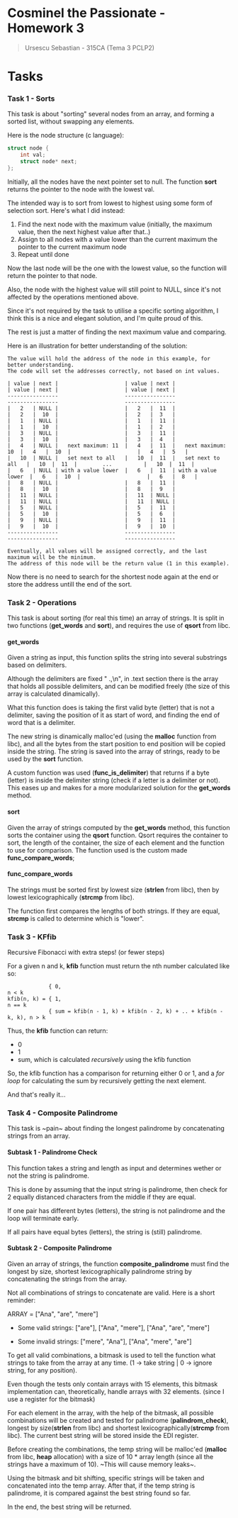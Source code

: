 Cosminel the Passionate - Homework 3
====================================

> Ursescu Sebastian - 315CA (Tema 3 PCLP2)

# Tasks

### Task 1 - Sorts

This task is about "sorting" several nodes from an array, and forming a sorted list, without swapping any elements.

Here is the node structure (c language):

```c
struct node {
    int val;
    struct node* next;
};
```

Initially, all the nodes have the next pointer set to null. The function **sort** returns the pointer to the node with the lowest val.

The intended way is to sort from lowest to highest using some form of selection sort. Here's what I did instead:

1. Find the next node with the maximum value (initially, the maximum value, then the next highest value after that..)
2. Assign to all nodes with a value lower than the current maximum the pointer to the current maximum node
3. Repeat until done

Now the last node will be the one with the lowest value, so the function will return the pointer to that node.

Also, the node with the highest value will still point to NULL, since it's not affected by the operations mentioned above.

Since it's not required by the task to utilise a specific sorting algorithm, I think this is a nice and elegant solution, and I'm quite proud of this.

The rest is just a matter of finding the next maximum value and comparing.

Here is an illustration for better understanding of the solution:

```
The value will hold the address of the node in this example, for better understanding.
The code will set the addresses correctly, not based on int values.

| value | next |                     | value | next |                     | value | next |                     | value | next |
----------------                     ----------------                     ----------------                     ----------------
|   2   | NULL |                     |   2   |  11  |                     |   2   |  10  |                     |   2   |  3   |
|   1   | NULL |                     |   1   |  11  |                     |   1   |  10  |                     |   1   |  2   |
|   3   | NULL |                     |   3   |  11  |                     |   3   |  10  |                     |   3   |  4   |
|   4   | NULL |   next maximum: 11  |   4   |  11  |   next maximum: 10  |   4   |  10  |                     |   4   |  5   |
|   10  | NULL |   set next to all   |   10  |  11  |   set next to all   |   10  |  11  |        ...          |   10  |  11  |
|   6   | NULL | with a value lower  |   6   |  11  | with a value lower  |   6   |  10  |                     |   6   |  8   |
|   8   | NULL |                     |   8   |  11  |                     |   8   |  10  |                     |   8   |  9   |
|   11  | NULL |                     |   11  | NULL |                     |   11  | NULL |                     |   11  | NULL |
|   5   | NULL |                     |   5   |  11  |                     |   5   |  10  |                     |   5   |  6   |
|   9   | NULL |                     |   9   |  11  |                     |   9   |  10  |                     |   9   |  10  |
----------------                     ----------------                     ----------------                     ----------------

Eventually, all values will be assigned correctly, and the last maximum will be the minimum.
The address of this node will be the return value (1 in this example).
```

Now there is no need to search for the shortest node again at the end or store the address untill the end of the sort.

### Task 2 - Operations

This task is about sorting (for real this time) an array of strings. It is split in two functions (**get_words** and **sort**), and requires the use of **qsort** from libc.

#### get_words

Given a string as input, this function splits the string into several substrings based on delimiters.

Although the delimiters are fixed " .,\n", in .text section there is the array that holds all possible delimiters, and can be modified freely (the size of this array is calculated dinamically).

What this function does is taking the first valid byte (letter) that is not a delimiter, saving the position of it as start of word, and finding the end of word that is a delimiter.

The new string is dinamically malloc'ed (using the **malloc** function from libc), and all the bytes from the start position to end position will be copied inside the string.
The string is saved into the array of strings, ready to be used by the **sort** function.

A custom function was used (**func_is_delimiter**) that returns if a byte (letter) is inside the delimiter string (check if a letter is a delimiter or not).
This eases up and makes for a more modularized solution for the **get_words** method.

#### sort

Given the array of strings computed by the **get_words** method, this function sorts the container using the **qsort** function. Qsort requires the container to sort, the length of the container, the size of each element and the function to use for comparison.
The function used is the custom made **func_compare_words**;

#### func_compare_words

The strings must be sorted first by lowest size (**strlen** from libc), then by lowest lexicographically (**strcmp** from libc).

The function first compares the lengths of both strings. If they are equal, **strcmp** is called to determine which is "lower".

### Task 3 - KFfib

Recursive Fibonacci with extra steps! (or fewer steps)

For a given n and k, **kfib** function must return the nth number calculated like so:

```
             { 0,                                                           n < k
kfib(n, k) = { 1,                                                           n == k
             { sum = kfib(n - 1, k) + kfib(n - 2, k) + .. + kfib(n - k, k), n > k
```

Thus, the **kfib** function can return:

* 0
* 1
* sum, which is calculated *recursively* using the kfib function

So, the kfib function has a comparison for returning either 0 or 1, and a *for loop* for calculating the sum by recursively getting the next element. 

And that's really it...

### Task 4 - Composite Palindrome

This task is ~pain~ about finding the longest palindrome by concatenating strings from an array. 

#### Subtask 1 - Palindrome Check

This function takes a string and length as input and determines wether or not the string is palindrome.

This is done by assuming that the input string is palindrome, then check for 2 equally distanced characters from the middle if they are equal.

If one pair has different bytes (letters), the string is not palindrome and the loop will terminate early.

If all pairs have equal bytes (letters), the string is (still) palindrome.

#### Subtask 2 - Composite Palindrome

Given an array of strings, the function **composite_palindrome** must find the longest by size, shortest lexicographically palindrome string by concatenating the strings from the array.

Not all combinations of strings to concatenate are valid. Here is a short reminder:

ARRAY = ["Ana", "are", "mere"]

* Some valid strings: ["are"], ["Ana", "mere"], ["Ana", "are", "mere"]

* Some invalid strings: ["mere", "Ana"], ["Ana", "mere", "are"]

To get all valid combinations, a bitmask is used to tell the function what strings to take from the array at any time. (1 -> take string | 0 -> ignore string, for any position).

Even though the tests only contain arrays with 15 elements, this bitmask implementation can, theoretically, handle arrays with 32 elements. (since I use a register for the bitmask)

For each element in the array, with the help of the bitmask, all possible combinations will be created and tested for palindrome (**palindrom_check**), longest by size(**strlen** from libc) and shortest lexicographically(**strcmp** from libc). The current best string will be stored inside the EDI register.

Before creating the combinations, the temp string will be malloc'ed (**malloc** from libc, **heap** allocation) with a size of 10 * array length (since all the strings have a maximum of 10). ~This will cause memory leaks~.

Using the bitmask and bit shifting, specific strings will be taken and concatenated into the temp array. After that, if the temp string is palindrome, it is compared against the best string found so far.

In the end, the best string will be returned.
